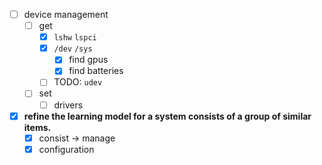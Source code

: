 - [ ] device management
    - [ ] get
        - [x] `lshw` `lspci`
        - [x] `/dev` `/sys`
            - [x] find gpus
            - [x] find batteries
        - [ ] TODO: `udev` 
    - [ ] set
        - [ ] drivers
- [x] **refine the learning model for a system consists of a group of similar items.**
    - [x] consist -> manage
    - [x] configuration
